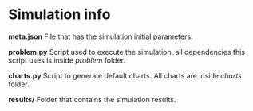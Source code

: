 # Simulation info

**meta.json** File that has the simulation initial parameters.

**problem.py** Script used to execute the simulation, all dependencies this script uses is inside *problem* folder.

**charts.py** Script to generate default charts. All charts are inside *charts* folder.

**results/** Folder that contains the simulation results.